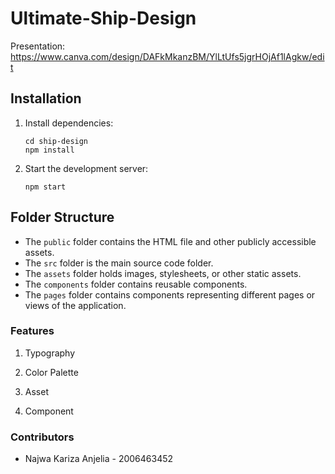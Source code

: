 # Ultimate-Ship-Design
Presentation: https://www.canva.com/design/DAFkMkanzBM/YlLtUfs5jgrHOjAf1lAgkw/edit

## Installation
1. Install dependencies:

   ```shell
   cd ship-design
   npm install
    ```

2. Start the development server:
    ```shell
   npm start
    ```
## Folder Structure

* The `public` folder contains the HTML file and other publicly accessible assets.
* The `src` folder is the main source code folder.
* The `assets` folder holds images, stylesheets, or other static assets.
* The `components` folder contains reusable components.
* The `pages` folder contains components representing different pages or views of the application.
### Features

1. Typography 

2. Color Palette

3. Asset

4. Component

### Contributors
- Najwa Kariza Anjelia - 2006463452
